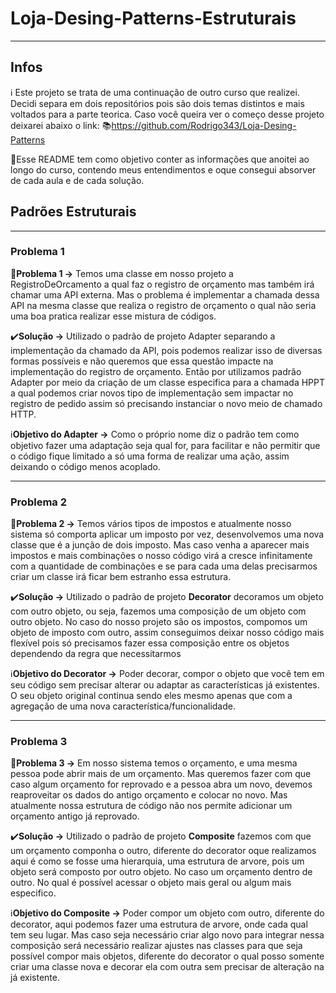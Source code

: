 # Loja-Desing-Patterns-Estruturais

---
## Infos

:information_source: Este projeto se trata de uma continuação de outro curso que realizei. Decidi separa em dois repositórios pois são dois temas distintos e mais voltados para a parte teorica. Caso você queira ver o começo desse projeto deixarei abaixo o link:
:books:https://github.com/Rodrigo343/Loja-Desing-Patterns

:dart:Esse README tem como objetivo conter as informações que anoitei ao longo do curso, contendo meus entendimentos e oque consegui absorver de cada aula e de cada solução.

## Padrões Estruturais
---

### Problema 1

:red_circle:**Problema 1 →** Temos uma classe em nosso projeto a RegistroDeOrcamento a qual faz o registro de orçamento mas também irá chamar uma API externa. Mas o problema é implementar a chamada dessa API na mesma classe que realiza o registro de orçamento o qual não seria uma boa pratica realizar esse mistura de códigos.

:heavy_check_mark:**Solução →** Utilizado o padrão de projeto Adapter separando a implementação da chamado da API, pois podemos realizar isso de diversas formas possíveis e não queremos que essa questão impacte na implementação do registro de orçamento. Então por utilizamos padrão Adapter por meio da criação de um classe especifica para a chamada HPPT a qual podemos criar novos tipo de implementação sem impactar no registro de pedido assim só precisando instanciar o novo meio de chamado HTTP.

:information_source:**Objetivo do Adapter →** Como o próprio nome diz o padrão tem como objetivo fazer uma adaptação seja qual for, para facilitar e não permitir que o código fique limitado a só uma forma de realizar uma ação,  assim deixando o código menos acoplado.

---

### Problema 2

:red_circle:**Problema 2 →** Temos vários tipos de impostos e atualmente nosso sistema só comporta aplicar um imposto por vez, desenvolvemos uma nova classe que é a junção de dois imposto. Mas caso venha a aparecer mais impostos e mais combinações o nosso código virá a cresce infinitamente com a quantidade de combinações e se para cada uma delas precisarmos criar um classe irá ficar bem estranho essa estrutura.

:heavy_check_mark:**Solução →**   Utilizado o padrão de projeto **Decorator** decoramos um objeto com outro objeto, ou seja, fazemos uma composição de um objeto com outro objeto. No caso do nosso projeto são os impostos, compomos um objeto de imposto com outro, assim conseguimos deixar nosso código mais flexível pois só precisamos fazer essa composição entre os objetos dependendo da regra que necessitarmos

:information_source:**Objetivo do Decorator →**  Poder decorar, compor o objeto que você tem em seu código sem precisar alterar ou adaptar as características já existentes. O seu objeto original continua sendo eles mesmo apenas que com a agregação de uma nova característica/funcionalidade.

---

### Problema 3

:red_circle:**Problema 3 →** Em nosso sistema temos o orçamento, e uma mesma pessoa pode abrir mais de um orçamento. Mas queremos fazer com que caso algum orçamento for reprovado e a pessoa abra um novo, devemos reaproveitar os dados do antigo orçamento e colocar no novo. Mas atualmente nossa estrutura de código não nos permite adicionar um orçamento antigo já reprovado.

:heavy_check_mark:**Solução →** Utilizado o padrão de projeto **Composite** fazemos com que um orçamento componha o outro, diferente do decorator oque realizamos aqui é como se fosse uma hierarquia, uma estrutura de arvore, pois um objeto será composto por outro objeto. No caso um orçamento dentro de outro. No qual é possível acessar o objeto mais geral ou algum mais especifico.

:information_source:**Objetivo do Composite →** Poder compor um objeto com outro, diferente do decorator, aqui podemos fazer uma estrutura de arvore, onde cada qual tem seu lugar. Mas caso seja necessário criar algo novo para integrar nessa composição será necessário realizar ajustes nas classes para que seja possível compor mais objetos, diferente do decorator o qual posso somente criar uma classe nova e decorar ela com outra sem precisar de alteração na já existente.
